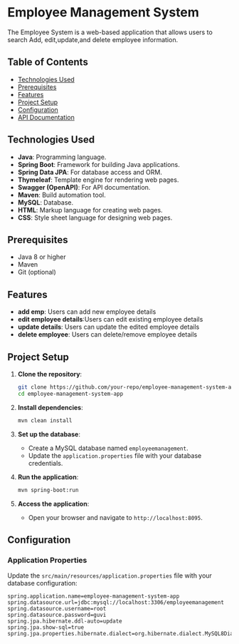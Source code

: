 # Employee Management System

The Employee System is a web-based application that allows users to search Add, edit,update,and delete employee information.

## Table of Contents
- [Technologies Used](#technologies-used)
- [Prerequisites](#prerequisites)
- [Features](#features)
- [Project Setup](#project-setup)
- [Configuration](#configuration)
- [API Documentation](#api-documentation)

## Technologies Used

- **Java**: Programming language.
- **Spring Boot**: Framework for building Java applications.
- **Spring Data JPA**: For database access and ORM.
- **Thymeleaf**: Template engine for rendering web pages.
- **Swagger (OpenAPI)**: For API documentation.
- **Maven**: Build automation tool.
- **MySQL**: Database.
- **HTML**: Markup language for creating web pages.
- **CSS**: Style sheet language for designing web pages.

## Prerequisites

- Java 8 or higher
- Maven
- Git (optional)

## Features

- **add emp**: Users can add new employee details
- **edit employee details**:Users can edit existing employee details
- **update details**: Users can update the edited employee details
- **delete employee**: Users can delete/remove employee details
## Project Setup

1. **Clone the repository**:
    ```sh
    git clone https://github.com/your-repo/employee-management-system-app.git
    cd employee-management-system-app
    ```

2. **Install dependencies**:
    ```sh
    mvn clean install
    ```

3. **Set up the database**:
    - Create a MySQL database named `employeemanagement`.
    - Update the `application.properties` file with your database credentials.

4. **Run the application**:
    ```sh
    mvn spring-boot:run
    ```

5. **Access the application**:
    - Open your browser and navigate to `http://localhost:8095`.

## Configuration

### Application Properties

Update the `src/main/resources/application.properties` file with your database configuration:

```properties
spring.application.name=employee-management-system-app
spring.datasource.url=jdbc:mysql://localhost:3306/employeemanagement
spring.datasource.username=root
spring.datasource.password=guvi
spring.jpa.hibernate.ddl-auto=update
spring.jpa.show-sql=true
spring.jpa.properties.hibernate.dialect=org.hibernate.dialect.MySQL8Dialect
```
